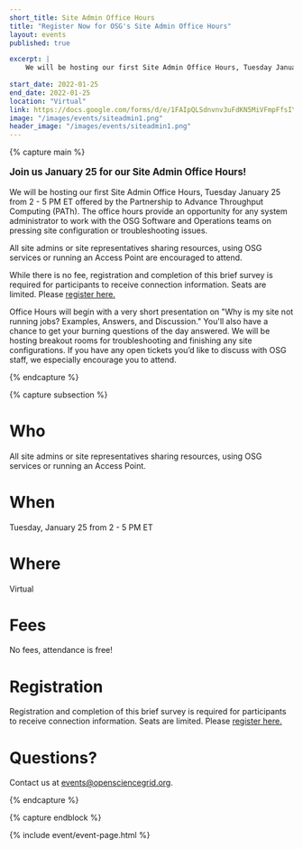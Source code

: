 ```yaml
---
short_title: Site Admin Office Hours
title: "Register Now for OSG's Site Admin Office Hours"
layout: events
published: true

excerpt: |
    We will be hosting our first Site Admin Office Hours, Tuesday January 25 from 2 - 5 PM ET offered by the Partnership to Advance Throughput Computing (PATh). The office hours provide an opportunity for any system administrator to work with the OSG Software and Operations teams on pressing site configuration or troubleshooting issues. All site admins or site representatives sharing resources using OSG services or running an Access Point are encouraged to attend. 
    
start_date: 2022-01-25
end_date: 2022-01-25
location: "Virtual"
link: https://docs.google.com/forms/d/e/1FAIpQLSdnvnv3uFdKN5MiVFmpFfsIYaZVZDLbpJUvTBprBsGpsSgKxQ/viewform
image: "/images/events/siteadmin1.png"
header_image: "/images/events/siteadmin1.png"
---
```


{% capture main %}

<p style="font-size: larger; font-weight: bold;">Join us January 25 for our Site Admin Office Hours!</p>

We will be hosting our first Site Admin Office Hours, Tuesday January 25 from 2 - 5 PM ET offered by the Partnership to Advance Throughput Computing (PATh). The office hours provide an opportunity for any system administrator to work with the OSG Software and Operations teams on pressing site configuration or troubleshooting issues.

All site admins or site representatives sharing resources, using OSG services or running an Access Point are encouraged to attend. 

While there is no fee, registration and completion of this brief survey is required for participants to receive connection information. Seats are limited.
Please [register here.](https://docs.google.com/forms/d/e/1FAIpQLSdnvnv3uFdKN5MiVFmpFfsIYaZVZDLbpJUvTBprBsGpsSgKxQ/viewform)

Office Hours will begin with a very short presentation on "Why is my site not running jobs? Examples, Answers, and Discussion." You'll also have a chance to get your burning questions of the day answered. We will be hosting breakout rooms for troubleshooting and finishing any site configurations. If you have any open tickets you’d like to discuss with OSG staff, we especially encourage you to attend. 

{% endcapture %}


{% capture subsection %}
# Who

All site admins or site representatives sharing resources, using OSG services or running an Access Point.

# When

Tuesday, January 25 from 2 - 5 PM ET

# Where

Virtual

# Fees

No fees, attendance is free!

# Registration

Registration and completion of this brief survey is required for participants to receive connection information. Seats are limited.
Please [register here.](https://docs.google.com/forms/d/e/1FAIpQLSdnvnv3uFdKN5MiVFmpFfsIYaZVZDLbpJUvTBprBsGpsSgKxQ/viewform) 

# Questions?

Contact us at <events@opensciencegrid.org>. 

{% endcapture %}

{% capture endblock %}


{% include event/event-page.html %}
